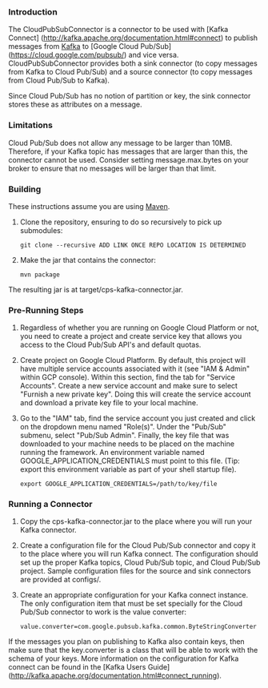 ### Introduction

The CloudPubSubConnector is a connector to be used with [Kafka Connect]
(http://kafka.apache.org/documentation.html#connect) to publish messages from
[Kafka](http://kafka.apache.org) to [Google Cloud Pub/Sub]
(https://cloud.google.com/pubsub/) and vice versa. CloudPubSubConnector provides
both a sink connector (to copy messages from Kafka to Cloud Pub/Sub) and a
source connector (to copy messages from Cloud Pub/Sub to Kafka).

Since Cloud Pub/Sub has no notion of partition or key, the sink connector stores
these as attributes on a message.

### Limitations

Cloud Pub/Sub does not allow any message to be larger than 10MB. Therefore, if
your Kafka topic has messages that are larger than this, the connector cannot be
used. Consider setting message.max.bytes on your broker to ensure that no
messages will be larger than that limit.

### Building

These instructions assume you are using [Maven](https://maven.apache.org/).

1.  Clone the repository, ensuring to do so recursively to pick up submodules:

    `git clone --recursive ADD LINK ONCE REPO LOCATION IS DETERMINED`

2.  Make the jar that contains the connector:

    `mvn package`

The resulting jar is at target/cps-kafka-connector.jar.

### Pre-Running Steps

1.  Regardless of whether you are running on Google Cloud Platform or not, you
    need to create a project and create service key that allows you access to
    the Cloud Pub/Sub API's and default quotas.

2.  Create project on Google Cloud Platform. By default, this project will have
    multiple service accounts associated with it (see "IAM & Admin" within GCP
    console). Within this section, find the tab for "Service Accounts". Create a
    new service account and make sure to select "Furnish a new private key".
    Doing this will create the service account and download a private key file
    to your local machine.

3.  Go to the "IAM" tab, find the service account you just created and click on
    the dropdown menu named "Role(s)". Under the "Pub/Sub" submenu, select
    "Pub/Sub Admin". Finally, the key file that was downloaded to your machine
    needs to be placed on the machine running the framework. An environment
    variable named GOOGLE_APPLICATION_CREDENTIALS must point to this file. (Tip:
    export this environment variable as part of your shell startup file).

    `export GOOGLE_APPLICATION_CREDENTIALS=/path/to/key/file`

### Running a Connector

1.  Copy the cps-kafka-connector.jar to the place where you will run your Kafka
    connector.

2.  Create a configuration file for the Cloud Pub/Sub connector and copy it to
    the place where you will run Kafka connect. The configuration should set up
    the proper Kafka topics, Cloud Pub/Sub topic, and Cloud Pub/Sub project.
    Sample configuration files for the source and sink connectors are provided
    at configs/.

3.  Create an appropriate configuration for your Kafka connect instance. The
    only configuration item that must be set specially for the Cloud Pub/Sub
    connector to work is the value converter:

    `value.converter=com.google.pubsub.kafka.common.ByteStringConverter`

If the messages you plan on publishing to Kafka also contain keys, then make
sure that the key.converter is a class that will be able to work with the schema
of your keys. More information on the configuration for Kafka connect can be
found in the [Kafka Users Guide]
(http://kafka.apache.org/documentation.html#connect_running).

